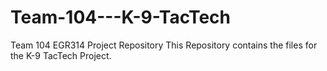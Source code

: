 # Team-104---K-9-TacTech
Team 104 EGR314 Project Repository
This Repository contains the files for the K-9 TacTech Project.
